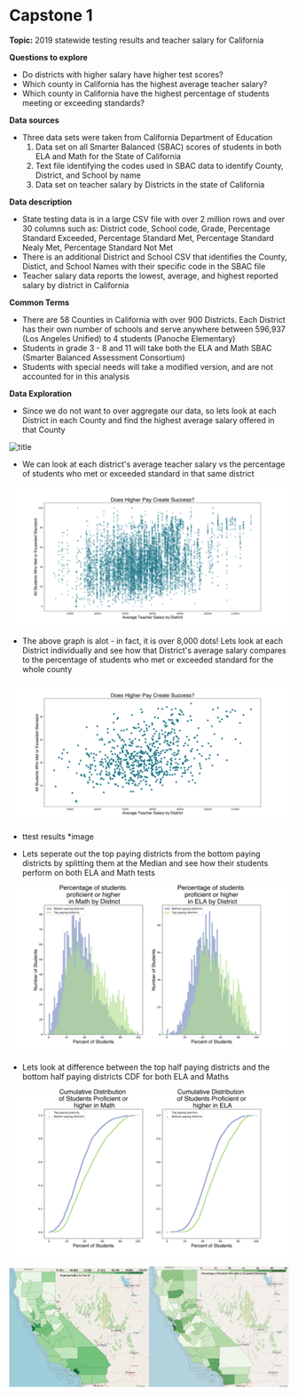 # Capstone 1

**Topic:** 
2019 statewide testing results and teacher salary for California

**Questions to explore** 
- Do districts with higher salary have higher test scores?
- Which county in California has the highest average teacher salary?
- Which county in California have the highest percentage of students meeting or exceeding standards?

**Data sources** 
- Three data sets were taken from California Department of Education
    1. Data set on all Smarter Balanced (SBAC) scores of students in both ELA and Math for the State of California
    2. Text file identifying the codes used in SBAC data to identify County, District, and School by name
    3. Data set on teacher salary by Districts in the state of California

**Data description** 
- State testing data is in a large CSV file with over 2 million rows and over 30 columns such as: District code, School code, Grade, Percentage Standard Exceeded, Percentage Standard Met, Percentage Standard Nealy Met, Percentage Standard Not Met
- There is an additional District and School CSV that identifies the County, Distict, and School Names with their specific code in the SBAC file
- Teacher salary data reports the lowest, average, and highest reported salary by district in California

**Common Terms**
- There are 58 Counties in California with over 900 Districts. Each District has their own number of schools and serve anywhere between 596,937 (Los Angeles Unified) to 4 students (Panoche Elementary)
- Students in grade 3 - 8 and 11 will take both the ELA and Math SBAC (Smarter Balanced Assessment Consortium)
- Students with special needs will take a modified version, and are not accounted for in this analysis

**Data Exploration**
- Since we do not want to over aggregate our data, so lets look at each District in each County and find the highest average salary offered in that County

![title](images/maxsalarycounty.png)

- We can look at each district's average teacher salary vs the percentage of students who met or exceeded standard in that same district

![title](images/scatterpay_met.png)

- The above graph is alot - in fact, it is over 8,000 dots! Lets look at each District individually and see how that District's average salary compares to the percentage of students who met or exceeded standard for the whole county

![title](images/scatterpaybydistrict.png)

- ttest results
*image 

- Lets seperate out the top paying districts from the bottom paying districts by splitting them at the Median and see how their students perform on both ELA and Math tests

![title](images/histbytopbottom.png)

- Lets look at difference between the top half paying districts and the bottom half paying districts CDF for both ELA and Maths

![title](images/cdf.png)



<img src="./images/avgsalary.png" alt="raw" width=50% height=50%/><img src="./images/percentmet.png" alt="raw" width=50% height=50%/>
<br>